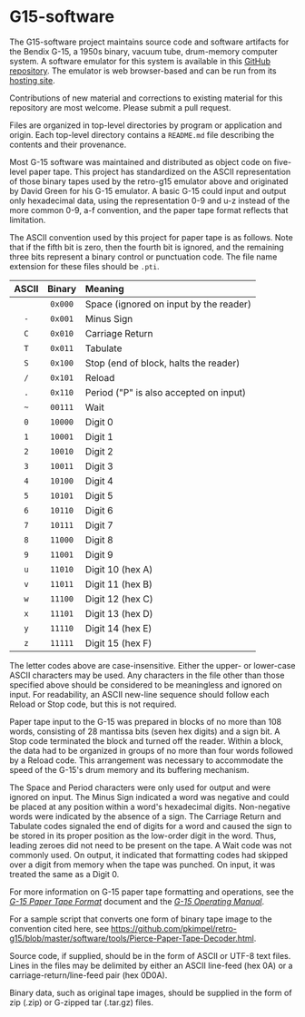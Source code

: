 # G15-software

The G15-software project maintains source code and software artifacts for the Bendix G-15, a 1950s binary, vacuum tube, drum-memory computer system. A software emulator for this system is available in this [GitHub repository](https://github.com/pkimpel/retro-g15/). The emulator is web browser-based and can be run from its [hosting site](http://www.phkimpel.us/Bendix-G15/).

Contributions of new material and corrections to existing material for this repository are most welcome. Please submit a pull request.

Files are organized in top-level directories by program or application and origin. Each top-level directory contains a `README.md` file describing the contents and their provenance.

Most G-15 software was maintained and distributed as object code on five-level paper tape. This project has standardized on the ASCII representation of those binary tapes used by the retro-g15 emulator above and originated by David Green for his G-15 emulator. A basic G-15 could input and output only hexadecimal data, using the representation 0-9 and u-z instead of the more common 0-9, a-f convention, and the paper tape format reflects that limitation.

The ASCII convention used by this project for paper tape is as follows. Note that if the fifth bit is zero, then the fourth bit is ignored, and the remaining three bits represent a binary control or punctuation code. The file name extension for these files should be `.pti`.

|ASCII|Binary|Meaning|
|:-:|:-----:|:-------|
|` `|`0x000`|Space (ignored on input by the reader)|
|`-`|`0x001`|Minus Sign|
|`C`|`0x010`|Carriage Return|
|`T`|`0x011`|Tabulate|
|`S`|`0x100`|Stop (end of block, halts the reader)|
|`/`|`0x101`|Reload|
|`.`|`0x110`|Period ("P" is also accepted on input)|
|`~`|`00111`|Wait|
|`0`|`10000`|Digit 0|
|`1`|`10001`|Digit 1|
|`2`|`10010`|Digit 2|
|`3`|`10011`|Digit 3|
|`4`|`10100`|Digit 4|
|`5`|`10101`|Digit 5|
|`6`|`10110`|Digit 6|
|`7`|`10111`|Digit 7|
|`8`|`11000`|Digit 8|
|`9`|`11001`|Digit 9|
|`u`|`11010`|Digit 10 (hex A)|
|`v`|`11011`|Digit 11 (hex B)|
|`w`|`11100`|Digit 12 (hex C)|
|`x`|`11101`|Digit 13 (hex D)|
|`y`|`11110`|Digit 14 (hex E)|
|`z`|`11111`|Digit 15 (hex F)|

The letter codes above are case-insensitive. Either the upper- or lower-case ASCII characters may be used.  Any characters in the file other than those specified above should be considered to be meaningless and ignored on input. For readability, an ASCII new-line sequence should follow each Reload or Stop code, but this is not required.

Paper tape input to the G-15 was prepared in blocks of no more than 108 words, consisting of 28 mantissa bits (seven hex digits) and a sign bit. A Stop code terminated the block and turned off the reader. Within a block, the data had to be organized in groups of no more than four words followed by a Reload code. This arrangement was necessary to accommodate the speed of the G-15's drum memory and its buffering mechanism.

The Space and Period characters were only used for output and were ignored on input. The Minus Sign indicated a word was negative and could be placed at any position within a word's hexadecimal digits. Non-negative words were indicated by the absence of a sign. The Carriage Return and Tabulate codes signaled the end of digits for a word and caused the sign to be stored in its proper position as the low-order digit in the word. Thus, leading zeroes did not need to be present on the tape. A Wait code was not commonly used. On output, it indicated that formatting codes had skipped over a digit from memory when the tape was punched. On input, it was treated the same as a Digit 0.

For more information on G-15 paper tape formatting and operations, see the _[G-15 Paper Tape Format](http://bitsavers.org/pdf/bendix/g-15/G15_PaperTapeFormat_Jan58.pdf)_ document and the _[G-15 Operating Manual](http://bitsavers.org/pdf/bendix/g-15/G15_Operating_Man_Jul59.pdf)_.

For a sample script that converts one form of binary tape image to the convention cited here, see https://github.com/pkimpel/retro-g15/blob/master/software/tools/Pierce-Paper-Tape-Decoder.html.

Source code, if supplied, should be in the form of ASCII or UTF-8 text files. Lines in the files may be delimited by either an ASCII line-feed (hex 0A) or a carriage-return/line-feed pair (hex 0D0A).

Binary data, such as original tape images, should be supplied in the form of zip (.zip) or G-zipped tar (.tar.gz) files.
